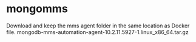 # mongomms

Download and keep the mms agent folder in the same location as Docker file. 
mongodb-mms-automation-agent-10.2.11.5927-1.linux_x86_64.tar.gz


